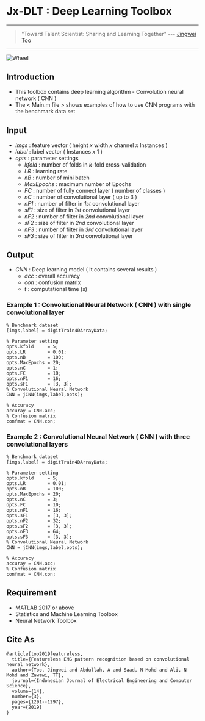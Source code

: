 # Jx-DLT : Deep Learning Toolbox

---
> "Toward Talent Scientist: Sharing and Learning Together"
>  --- [Jingwei Too](https://jingweitoo.wordpress.com/)
---


![Wheel](https://www.mathworks.com/matlabcentral/mlc-downloads/downloads/eddf761e-8c8a-4866-8ee4-b8a34d541a1b/8758e6bd-bbcb-4798-9b28-19581b4a30fb/images/screenshot.PNG)


## Introduction
* This toolbox contains deep learning algorithm - Convolution neural network ( CNN ) 
* The < Main.m file > shows examples of how to use CNN programs with the benchmark data set 


## Input
* *imgs*    : feature vector ( height *x* width *x* channel *x* Instances )
* *label*   : label vector ( Instances *x* 1 )
* *opts*    : parameter settings  
  + *kfold*     : number of folds in *k*-fold cross-validation
  + *LR*        : learning rate
  + *nB*        : number of mini batch
  + *MaxEpochs* : maximum number of Epochs
  + *FC*        : number of fully connect layer ( number of classes )
  + *nC*        : number of convolutional layer ( up to 3 )
  + *nF1*       : number of filter in *1st* convolutional layer
  + *sF1*       : size of filter in *1st* convolutional layer
  + *nF2*       : number of filter in *2nd* convolutional layer
  + *sF2*       : size of filter in *2nd* convolutional layer
  + *nF3*       : number of filter in *3rd* convolutional layer
  + *sF3*       : size of filter in *3rd* convolutional layer


## Output
* *CNN* : Deep learning model ( It contains several results )  
  + *acc* : overall accuracy 
  + *con* : confusion matrix
  + *t*   : computational time (s)
  

### Example 1 : Convolutional Neural Network ( CNN ) with single convolutional layer
```code
% Benchmark dataset
[imgs,label] = digitTrain4DArrayData; 

% Parameter setting
opts.kfold     = 5;
opts.LR        = 0.01; 
opts.nB        = 100; 
opts.MaxEpochs = 20; 
opts.nC        = 1; 
opts.FC        = 10;
opts.nF1       = 16; 
opts.sF1       = [3, 3];
% Convolutional Neural Network
CNN = jCNN(imgs,label,opts);

% Accuracy
accuray = CNN.acc;
% Confusion matrix
confmat = CNN.con;
```


### Example 2 : Convolutional Neural Network ( CNN ) with three convolutional layers
```code
% Benchmark dataset
[imgs,label] = digitTrain4DArrayData; 

% Parameter setting
opts.kfold     = 5;
opts.LR        = 0.01; 
opts.nB        = 100; 
opts.MaxEpochs = 20; 
opts.nC        = 3; 
opts.FC        = 10;
opts.nF1       = 16; 
opts.sF1       = [3, 3];
opts.nF2       = 32; 
opts.sF2       = [3, 3]; 
opts.nF3       = 64; 
opts.sF3       = [3, 3];
% Convolutional Neural Network
CNN = jCNN(imgs,label,opts);

% Accuracy
accuray = CNN.acc;
% Confusion matrix
confmat = CNN.con;
```

## Requirement
* MATLAB 2017 or above
* Statistics and Machine Learning Toolbox
* Neural Network Toolbox 

## Cite As
```code
@article{too2019featureless,
  title={Featureless EMG pattern recognition based on convolutional neural network},
  author={Too, Jingwei and Abdullah, A and Saad, N Mohd and Ali, N Mohd and Zawawi, TT},
  journal={Indonesian Journal of Electrical Engineering and Computer Science},
  volume={14},
  number={3},
  pages={1291--1297},
  year={2019}
}
```
